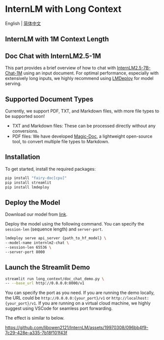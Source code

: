 # InternLM with Long Context

English | [简体中文](./README_zh-CN.md)

## InternLM with 1M Context Length



## Doc Chat with InternLM2.5-1M

This part provides a brief overview of how to chat with [InternLM2.5-7B-Chat-1M]() using an input document. For optimal performance, especially with extensively long inputs, we highly recommend using [LMDeploy]() for model serving.

## Supported Document Types

Currently, we support PDF, TXT, and Markdown files, with more file types to be supported soon!

- TXT and Markdown files: These can be processed directly without any conversions.
- PDF files: We have developed [Magic-Doc](https://github.com/magicpdf/Magic-Doc), a lightweight open-source tool, to convert multiple file types to Markdown.

## Installation

To get started, install the required packages:
```bash
pip install "fairy-doc[cpu]"
pip install streamlit
pip install lmdeploy
```

## Deploy the Model

Download our model from [link](xxx).

Deploy the model using the following command. You can specify the `session-len` (sequence length) and `server-port`.

```bash
lmdeploy serve api_server {path_to_hf_model} \
--model-name internlm2-chat \
--session-len 65536 \
--server-port 8000
```

## Launch the Streamlit Demo

```bash
streamlit run long_context/doc_chat_demo.py \
-- --base_url http://0.0.0.0:8000/v1
```

You can specify the port as you need. If you are running the demo locally, the URL could be `http://0.0.0.0:{your_port}/v1` or `http://localhost:{your_port}/v1`. If you are running on a virtual cloud machine, we highly suggest using VSCode for seamless port forwarding.


The effect is similar to below.

https://github.com/libowen2121/InternLM/assets/19970308/096bb4f9-7c29-428e-a335-7b18f101f43f


